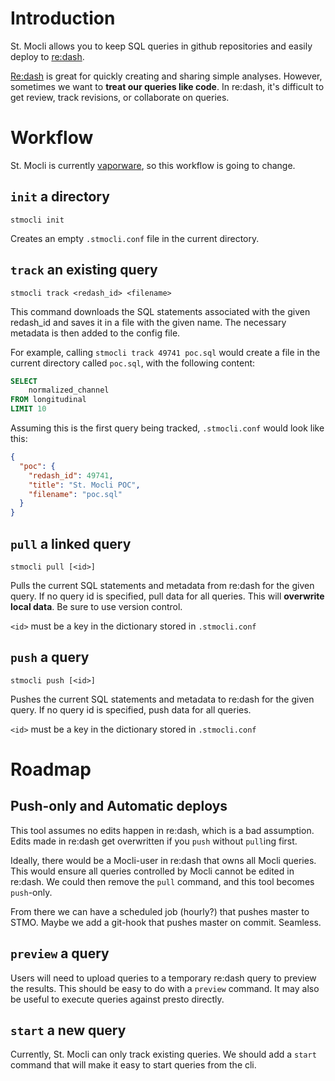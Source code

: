 # Introduction

St. Mocli allows you to keep SQL queries in github repositories
and easily deploy to
[re:dash](https://redash.io/).

[Re:dash](https://redash.io/)
is great for quickly creating and sharing simple analyses.
However, sometimes we want to **treat our queries like code**.
In re:dash, it's difficult to get review, track revisions, or collaborate on queries.

# Workflow

St. Mocli is currently [vaporware](https://en.wikipedia.org/wiki/Vaporware),
so this workflow is going to change.

## `init` a directory

`stmocli init`

Creates an empty `.stmocli.conf` file in the current directory.

## `track` an existing query

`stmocli track <redash_id> <filename>`

This command downloads the SQL statements associated with the given redash_id
and saves it in a file with the given name.
The necessary metadata is then added to the config file.

For example, calling
`stmocli track 49741 poc.sql`
would create a file in the current directory called `poc.sql`,
with the following content:

```sql
SELECT
    normalized_channel
FROM longitudinal
LIMIT 10
```

Assuming this is the first query being tracked, `.stmocli.conf` would look like this:

```json
{
  "poc": {
    "redash_id": 49741,
    "title": "St. Mocli POC",
    "filename": "poc.sql"
  }
}
```

## `pull` a linked query

`stmocli pull [<id>]`

Pulls the current SQL statements and metadata from re:dash for the given query.
If no query id is specified, pull data for all queries.
This will **overwrite local data**.
Be sure to use version control.

`<id>` must be a key in the dictionary stored in `.stmocli.conf`

## `push` a query

`stmocli push [<id>]`

Pushes the current SQL statements and metadata to re:dash for the given query.
If no query id is specified, push data for all queries.

`<id>` must be a key in the dictionary stored in `.stmocli.conf`

# Roadmap

## Push-only and Automatic deploys

This tool assumes no edits happen in re:dash, which is a bad assumption.
Edits made in re:dash get overwritten if you `push` without `pull`ing first.

Ideally, there would be a Mocli-user in re:dash that owns all Mocli queries.
This would ensure all queries controlled by Mocli cannot be edited in re:dash.
We could then remove the `pull` command, and this tool becomes `push`-only.

From there we can have a scheduled job (hourly?) that pushes master to STMO.
Maybe we add a git-hook that pushes master on commit. Seamless.

## `preview` a query

Users will need to upload queries to a temporary re:dash query to preview the results.
This should be easy to do with a `preview` command.
It may also be useful to execute queries against presto directly.

## `start` a new query

Currently, St. Mocli can only track existing queries.
We should add a `start` command that will make it easy to start queries from the cli.
